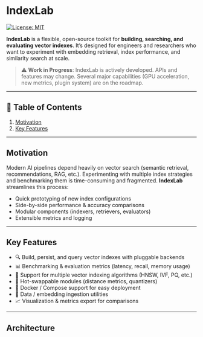 # IndexLab

[![License: MIT](https://img.shields.io/badge/license-MIT-green.svg)](LICENSE)



**IndexLab** is a flexible, open-source toolkit for **building, searching, and evaluating vector indexes**. It’s designed for engineers and researchers who want to experiment with embedding retrieval, index performance, and similarity search at scale.

> ⚠️ **Work in Progress**: IndexLab is actively developed. APIs and features may change. Several major capabilities (GPU acceleration, new metrics, plugin system) are on the roadmap.

---

## 🚀 Table of Contents

1. [Motivation](#motivation)  
2. [Key Features](#key-features)  


---

## Motivation

Modern AI pipelines depend heavily on vector search (semantic retrieval, recommendations, RAG, etc.). Experimenting with multiple index strategies and benchmarking them is time-consuming and fragmented. **IndexLab** streamlines this process:

- Quick prototyping of new index configurations  
- Side-by-side performance & accuracy comparisons  
- Modular components (indexers, retrievers, evaluators)  
- Extensible metrics and logging  

---

## Key Features

- 🔍 Build, persist, and query vector indexes with pluggable backends  
- 📊 Benchmarking & evaluation metrics (latency, recall, memory usage)  
- 🧪 Support for multiple vector indexing algorithms (HNSW, IVF, PQ, etc.)  
- 🔄 Hot-swappable modules (distance metrics, quantizers)  
- 🐳 Docker / Compose support for easy deployment  
- 📂 Data / embedding ingestion utilities  
- 📈 Visualization & metrics export for comparisons  

---

## Architecture

